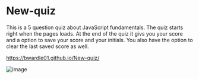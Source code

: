 # New-quiz

This is a 5 question quiz about JavaScript fundamentals. The quiz starts right when the pages loads. At the end of the quiz it givs you your score and a option to save your score and your initials. You also have the option to clear the last saved score as well.

https://bwardle01.github.io/New-quiz/

![image](https://user-images.githubusercontent.com/117225502/210150976-09b8c7ad-2306-44d5-920c-d026214941db.png)

